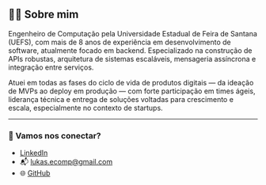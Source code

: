 ## 👨‍💻 Sobre mim

Engenheiro de Computação pela Universidade Estadual de Feira de Santana (UEFS), com mais de 8 anos de experiência em desenvolvimento de software, atualmente focado em backend. Especializado na construção de APIs robustas, arquitetura de sistemas escaláveis, mensageria assíncrona e integração entre serviços.

Atuei em todas as fases do ciclo de vida de produtos digitais — da ideação de MVPs ao deploy em produção — com forte participação em times ágeis, liderança técnica e entrega de soluções voltadas para crescimento e escala, especialmente no contexto de startups.

---

### 🚀 Vamos nos conectar?

- [LinkedIn](https://www.linkedin.com/in/lucas-assis-81646a58/)
- 📬 lukas.ecomp@gmail.com  
- 🌐 [GitHub](https://github.com/eng-assys)
